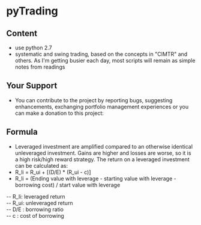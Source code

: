 # pyTrading
## Content
- use python 2.7
- systematic and swing trading, based on the concepts in "CIMTR" and others. As I'm getting busier each day, most scripts will remain as simple notes from readings
## Your Support
- You can contribute to the project by reporting bugs, suggesting enhancements, exchanging portfolio management experiences or
you can make a donation to this project:

## Formula
- Leveraged investment are amplified compared to an otherwise identical unleveraged investment. Gains are higher and losses are worse, so it is a high risk/high reward strategy. The return on a leveraged investment can be calculated as:
- R_li = R_ui + [(D/E) * (R_ui - c)]
- R_li = (Ending value with leverage - starting value with leverage - borrowing cost) / start value with leverage

-- R_li: leveraged return  
-- R_ui: unleveraged return  
-- D/E : borrowing ratio  
-- c   : cost of borrowing  
